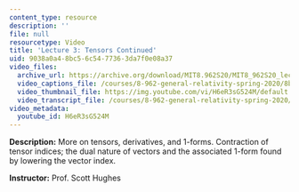 ```yaml
---
content_type: resource
description: ''
file: null
resourcetype: Video
title: 'Lecture 3: Tensors Continued'
uid: 9038a0a4-8bc5-6c54-7736-3da7f0e08a37
video_files:
  archive_url: https://archive.org/download/MIT8.962S20/MIT8_962S20_lec03_300k.mp4
  video_captions_file: /courses/8-962-general-relativity-spring-2020/8b583c4a76f351e2881cef0f011a9d8f_H6eR3sG524M.vtt
  video_thumbnail_file: https://img.youtube.com/vi/H6eR3sG524M/default.jpg
  video_transcript_file: /courses/8-962-general-relativity-spring-2020/e76be907216aa182691ac751d957c2c5_H6eR3sG524M.pdf
video_metadata:
  youtube_id: H6eR3sG524M
---
```


**Description:** More on tensors, derivatives, and 1-forms. Contraction of tensor indices; the dual nature of vectors and the associated 1-form found by lowering the vector index.

**Instructor:** Prof. Scott Hughes